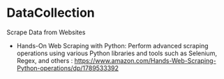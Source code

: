 # DataCollection

Scrape Data from Websites

- Hands-On Web Scraping with Python: Perform advanced scraping operations using various Python libraries and tools such as Selenium, Regex, and others : https://www.amazon.com/Hands-Web-Scraping-Python-operations/dp/1789533392
